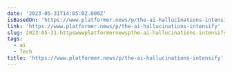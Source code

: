 ```yaml
---
date: '2023-05-31T14:05:02.000Z'
isBasedOn: 'https://www.platformer.news/p/the-ai-hallucinations-intensify'
link: 'https://www.platformer.news/p/the-ai-hallucinations-intensify'
slug: 2023-05-31-httpswwwplatformernewspthe-ai-hallucinations-intensify
tags:
  - ai
  - Tech
title: 'https://www.platformer.news/p/the-ai-hallucinations-intensify'
---
```


